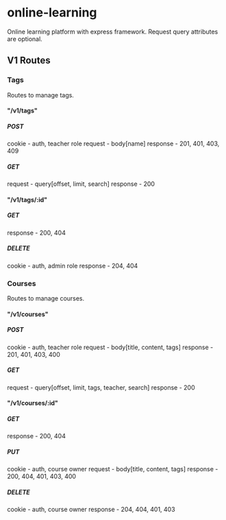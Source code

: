 # online-learning

Online learning platform with express framework.
Request query attributes are optional.

## V1 Routes

### Tags

Routes to manage tags.

#### "/v1/tags"

##### POST

cookie - auth, teacher role
request - body[name]
response - 201, 401, 403, 409

##### GET

request - query[offset, limit, search]
response - 200

#### "/v1/tags/:id"

##### GET

response - 200, 404

##### DELETE

cookie - auth, admin role
response - 204, 404

### Courses

Routes to manage courses.

#### "/v1/courses"

##### POST

cookie - auth, teacher role
request - body[title, content, tags]
response - 201, 401, 403, 400

##### GET

request - query[offset, limit, tags, teacher, search]
response - 200

#### "/v1/courses/:id"

##### GET

response - 200, 404

##### PUT

cookie - auth, course owner
request - body[title, content, tags]
response - 200, 404, 401, 403, 400

##### DELETE

cookie - auth, course owner
response - 204, 404, 401, 403
